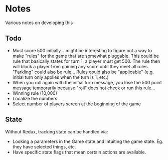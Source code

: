 # Notes

Various notes on developing this

## Todo

* Must score 500 initially... might be interesting to figure out a way to make "rules" for the game that are somewhat pluggable. This could be rule that basically states for turn 1, a player must get 500. The rule then will block a player from gaining any score until they meet all rules. "Farkling" could also be rule... Rules could also be "applicable" (e.g. initial turn only applies when the turn is 1, etc.)
* When you roll again with the initial turn message, you lose the 500 point message temporarily because "roll" does not check or run this rule...
* Winning rule (10,000)
* Localize the numbers
* Select number of players screen at the beginning of the game

## State

Without Redux, tracking state can be handled via:

* Looking a parameters in the Game state and intuiting the game state. Eg. they have selected things, etc.
* Have specific state flags that mean certain actions are available.
